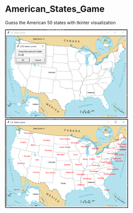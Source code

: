 # American_States_Game
Guess the American 50 states with tkinter visualization


<img src="result_1.PNG" width=400 height=auto/>   <img src="result_2.PNG" width=402 height=auto/>

